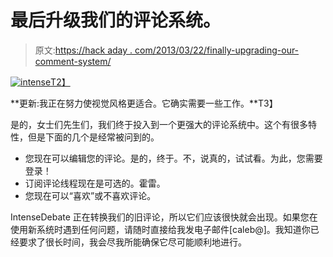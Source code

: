 # 最后升级我们的评论系统。

> 原文:[https://hack aday . com/2013/03/22/finally-upgrading-our-comment-system/](https://hackaday.com/2013/03/22/finally-upgrading-our-comment-system/)

[![intense](../Images/a7ded6001e884ad74c63b8cde681b9dd.png)T2】](http://hackaday.com/wp-content/uploads/2013/03/intense.jpg)

**更新:我正在努力使视觉风格更适合。它确实需要一些工作。**T3】

是的，女士们先生们，我们终于投入到一个更强大的评论系统中。这个有很多特性，但是下面的几个是经常被问到的。

*   您现在可以编辑您的评论。是的，终于。不，说真的，试试看。为此，您需要登录！
*   订阅评论线程现在是可选的。霍雷。
*   您现在可以“喜欢”或不喜欢评论。

IntenseDebate 正在转换我们的旧评论，所以它们应该很快就会出现。如果您在使用新系统时遇到任何问题，请随时直接给我发电子邮件[caleb@]。我知道你已经要求了很长时间，我会尽我所能确保它尽可能顺利地进行。